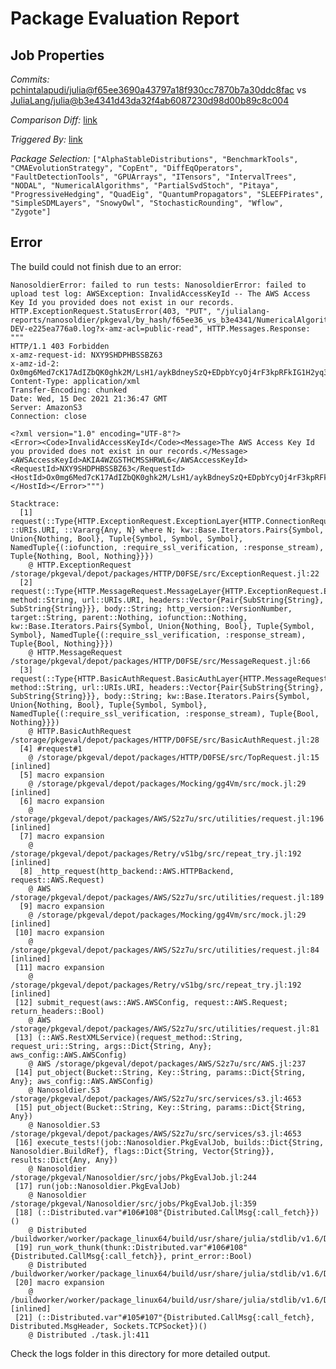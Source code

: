 # Package Evaluation Report

## Job Properties

*Commits:* [pchintalapudi/julia@f65ee3690a43797a18f930cc7870b7a30ddc8fac](https://github.com/pchintalapudi/julia/commit/f65ee3690a43797a18f930cc7870b7a30ddc8fac) vs [JuliaLang/julia@b3e4341d43da32f4ab6087230d98d00b89c8c004](https://github.com/JuliaLang/julia/commit/b3e4341d43da32f4ab6087230d98d00b89c8c004)

*Comparison Diff:* [link](https://github.com/JuliaLang/julia/compare/b3e4341d43da32f4ab6087230d98d00b89c8c004..pchintalapudi/julia:f65ee3690a43797a18f930cc7870b7a30ddc8fac)

*Triggered By:* [link](https://github.com/JuliaLang/julia/pull/42692#issuecomment-994807567)

*Package Selection:* `["AlphaStableDistributions", "BenchmarkTools", "CMAEvolutionStrategy", "CopEnt", "DiffEqOperators", "FaultDetectionTools", "GPUArrays", "ITensors", "IntervalTrees", "NODAL", "NumericalAlgorithms", "PartialSvdStoch", "Pitaya", "ProgressiveHedging", "QuadEig", "QuantumPropagators", "SLEEFPirates", "SimpleSDMLayers", "SnowyOwl", "StochasticRounding", "Wflow", "Zygote"]`

## Error

The build could not finish due to an error:

```
NanosoldierError: failed to run tests: NanosoldierError: failed to upload test log: AWSException: InvalidAccessKeyId -- The AWS Access Key Id you provided does not exist in our records.
HTTP.ExceptionRequest.StatusError(403, "PUT", "/julialang-reports/nanosoldier/pkgeval/by_hash/f65ee36_vs_b3e4341/NumericalAlgorithms.1.8.0-DEV-e225ea776a0.log?x-amz-acl=public-read", HTTP.Messages.Response:
"""
HTTP/1.1 403 Forbidden
x-amz-request-id: NXY9SHDPHBSSBZ63
x-amz-id-2: Ox0mg6Med7cK17AdIZbQK0ghk2M/LsH1/aykBdneySzQ+EDpbYcyOj4rF3kpRFkIG1H2yq3YNP0=
Content-Type: application/xml
Transfer-Encoding: chunked
Date: Wed, 15 Dec 2021 21:36:47 GMT
Server: AmazonS3
Connection: close

<?xml version="1.0" encoding="UTF-8"?>
<Error><Code>InvalidAccessKeyId</Code><Message>The AWS Access Key Id you provided does not exist in our records.</Message><AWSAccessKeyId>AKIA4WZGSTHCMSSHRWL6</AWSAccessKeyId><RequestId>NXY9SHDPHBSSBZ63</RequestId><HostId>Ox0mg6Med7cK17AdIZbQK0ghk2M/LsH1/aykBdneySzQ+EDpbYcyOj4rF3kpRFkIG1H2yq3YNP0=</HostId></Error>""")

Stacktrace:
  [1] request(::Type{HTTP.ExceptionRequest.ExceptionLayer{HTTP.ConnectionRequest.ConnectionPoolLayer{HTTP.StreamRequest.StreamLayer{Union{}}}}}, ::URIs.URI, ::Vararg{Any, N} where N; kw::Base.Iterators.Pairs{Symbol, Union{Nothing, Bool}, Tuple{Symbol, Symbol, Symbol}, NamedTuple{(:iofunction, :require_ssl_verification, :response_stream), Tuple{Nothing, Bool, Nothing}}})
    @ HTTP.ExceptionRequest /storage/pkgeval/depot/packages/HTTP/D0FSE/src/ExceptionRequest.jl:22
  [2] request(::Type{HTTP.MessageRequest.MessageLayer{HTTP.ExceptionRequest.ExceptionLayer{HTTP.ConnectionRequest.ConnectionPoolLayer{HTTP.StreamRequest.StreamLayer{Union{}}}}}}, method::String, url::URIs.URI, headers::Vector{Pair{SubString{String}, SubString{String}}}, body::String; http_version::VersionNumber, target::String, parent::Nothing, iofunction::Nothing, kw::Base.Iterators.Pairs{Symbol, Union{Nothing, Bool}, Tuple{Symbol, Symbol}, NamedTuple{(:require_ssl_verification, :response_stream), Tuple{Bool, Nothing}}})
    @ HTTP.MessageRequest /storage/pkgeval/depot/packages/HTTP/D0FSE/src/MessageRequest.jl:66
  [3] request(::Type{HTTP.BasicAuthRequest.BasicAuthLayer{HTTP.MessageRequest.MessageLayer{HTTP.ExceptionRequest.ExceptionLayer{HTTP.ConnectionRequest.ConnectionPoolLayer{HTTP.StreamRequest.StreamLayer{Union{}}}}}}}, method::String, url::URIs.URI, headers::Vector{Pair{SubString{String}, SubString{String}}}, body::String; kw::Base.Iterators.Pairs{Symbol, Union{Nothing, Bool}, Tuple{Symbol, Symbol}, NamedTuple{(:require_ssl_verification, :response_stream), Tuple{Bool, Nothing}}})
    @ HTTP.BasicAuthRequest /storage/pkgeval/depot/packages/HTTP/D0FSE/src/BasicAuthRequest.jl:28
  [4] #request#1
    @ /storage/pkgeval/depot/packages/HTTP/D0FSE/src/TopRequest.jl:15 [inlined]
  [5] macro expansion
    @ /storage/pkgeval/depot/packages/Mocking/gg4Vm/src/mock.jl:29 [inlined]
  [6] macro expansion
    @ /storage/pkgeval/depot/packages/AWS/S2z7u/src/utilities/request.jl:196 [inlined]
  [7] macro expansion
    @ /storage/pkgeval/depot/packages/Retry/vS1bg/src/repeat_try.jl:192 [inlined]
  [8] _http_request(http_backend::AWS.HTTPBackend, request::AWS.Request)
    @ AWS /storage/pkgeval/depot/packages/AWS/S2z7u/src/utilities/request.jl:189
  [9] macro expansion
    @ /storage/pkgeval/depot/packages/Mocking/gg4Vm/src/mock.jl:29 [inlined]
 [10] macro expansion
    @ /storage/pkgeval/depot/packages/AWS/S2z7u/src/utilities/request.jl:84 [inlined]
 [11] macro expansion
    @ /storage/pkgeval/depot/packages/Retry/vS1bg/src/repeat_try.jl:192 [inlined]
 [12] submit_request(aws::AWS.AWSConfig, request::AWS.Request; return_headers::Bool)
    @ AWS /storage/pkgeval/depot/packages/AWS/S2z7u/src/utilities/request.jl:81
 [13] (::AWS.RestXMLService)(request_method::String, request_uri::String, args::Dict{String, Any}; aws_config::AWS.AWSConfig)
    @ AWS /storage/pkgeval/depot/packages/AWS/S2z7u/src/AWS.jl:237
 [14] put_object(Bucket::String, Key::String, params::Dict{String, Any}; aws_config::AWS.AWSConfig)
    @ Nanosoldier.S3 /storage/pkgeval/depot/packages/AWS/S2z7u/src/services/s3.jl:4653
 [15] put_object(Bucket::String, Key::String, params::Dict{String, Any})
    @ Nanosoldier.S3 /storage/pkgeval/depot/packages/AWS/S2z7u/src/services/s3.jl:4653
 [16] execute_tests!(job::Nanosoldier.PkgEvalJob, builds::Dict{String, Nanosoldier.BuildRef}, flags::Dict{String, Vector{String}}, results::Dict{Any, Any})
    @ Nanosoldier /storage/pkgeval/Nanosoldier/src/jobs/PkgEvalJob.jl:244
 [17] run(job::Nanosoldier.PkgEvalJob)
    @ Nanosoldier /storage/pkgeval/Nanosoldier/src/jobs/PkgEvalJob.jl:359
 [18] (::Distributed.var"#106#108"{Distributed.CallMsg{:call_fetch}})()
    @ Distributed /buildworker/worker/package_linux64/build/usr/share/julia/stdlib/v1.6/Distributed/src/process_messages.jl:278
 [19] run_work_thunk(thunk::Distributed.var"#106#108"{Distributed.CallMsg{:call_fetch}}, print_error::Bool)
    @ Distributed /buildworker/worker/package_linux64/build/usr/share/julia/stdlib/v1.6/Distributed/src/process_messages.jl:63
 [20] macro expansion
    @ /buildworker/worker/package_linux64/build/usr/share/julia/stdlib/v1.6/Distributed/src/process_messages.jl:278 [inlined]
 [21] (::Distributed.var"#105#107"{Distributed.CallMsg{:call_fetch}, Distributed.MsgHeader, Sockets.TCPSocket})()
    @ Distributed ./task.jl:411
```

Check the logs folder in this directory for more detailed output.

